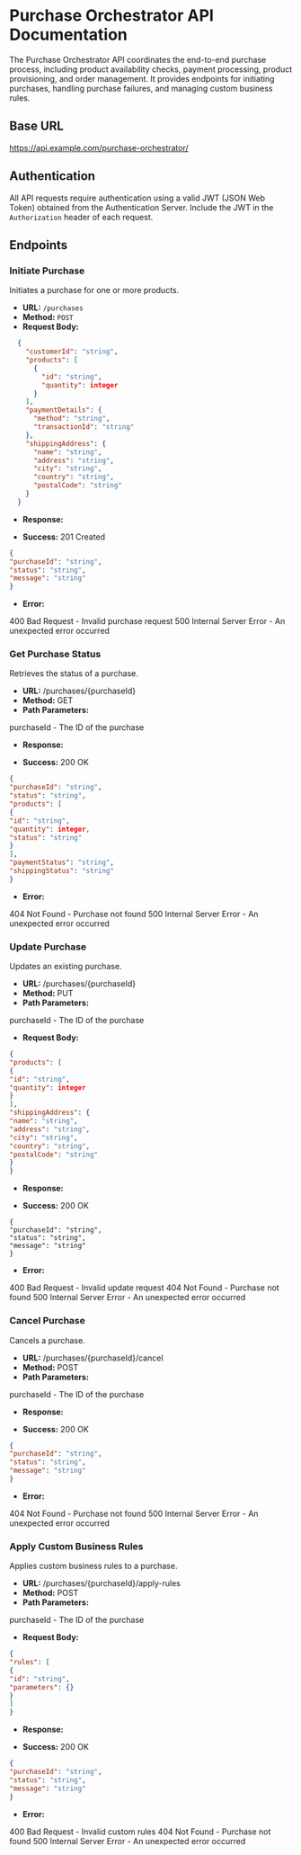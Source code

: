 # Purchase Orchestrator API Documentation

The Purchase Orchestrator API coordinates the end-to-end purchase process, including product availability checks, payment processing, product provisioning, and order management. It provides endpoints for initiating purchases, handling purchase failures, and managing custom business rules.

## Base URL
https://api.example.com/purchase-orchestrator/

## Authentication

All API requests require authentication using a valid JWT (JSON Web Token) obtained from the Authentication Server. Include the JWT in the `Authorization` header of each request.

## Endpoints

### Initiate Purchase

Initiates a purchase for one or more products.

- **URL:** `/purchases`
- **Method:** `POST`
- **Request Body:**
```json
  {
    "customerId": "string",
    "products": [
      {
        "id": "string",
        "quantity": integer
      }
    ],
    "paymentDetails": {
      "method": "string",
      "transactionId": "string"
    },
    "shippingAddress": {
      "name": "string",
      "address": "string",
      "city": "string",
      "country": "string",
      "postalCode": "string"
    }
  }
```
- **Response:**

- **Success:** 201 Created
```json
{
"purchaseId": "string",
"status": "string",
"message": "string"
}
```
- **Error:**

400 Bad Request - Invalid purchase request
500 Internal Server Error - An unexpected error occurred


### Get Purchase Status
Retrieves the status of a purchase.

- **URL:** /purchases/{purchaseId}
- **Method:** GET
- **Path Parameters:**

purchaseId - The ID of the purchase


- **Response:**

- **Success:** 200 OK
```json
{
"purchaseId": "string",
"status": "string",
"products": [
{
"id": "string",
"quantity": integer,
"status": "string"
}
],
"paymentStatus": "string",
"shippingStatus": "string"
}
```
- **Error:**

404 Not Found - Purchase not found
500 Internal Server Error - An unexpected error occurred


### Update Purchase
Updates an existing purchase.

- **URL:** /purchases/{purchaseId}
- **Method:** PUT
- **Path Parameters:**

purchaseId - The ID of the purchase


- **Request Body:**
```json
{
"products": [
{
"id": "string",
"quantity": integer
}
],
"shippingAddress": {
"name": "string",
"address": "string",
"city": "string",
"country": "string",
"postalCode": "string"
}
}
```
- **Response:**

- **Success:** 200 OK
```
{
"purchaseId": "string",
"status": "string",
"message": "string"
}
```
- **Error:**

400 Bad Request - Invalid update request
404 Not Found - Purchase not found
500 Internal Server Error - An unexpected error occurred


### Cancel Purchase
Cancels a purchase.

- **URL:** /purchases/{purchaseId}/cancel
- **Method:** POST
- **Path Parameters:**

purchaseId - The ID of the purchase


- **Response:**

- **Success:** 200 OK
```json
{
"purchaseId": "string",
"status": "string",
"message": "string"
}
```
- **Error:**

404 Not Found - Purchase not found
500 Internal Server Error - An unexpected error occurred


### Apply Custom Business Rules
Applies custom business rules to a purchase.

- **URL:** /purchases/{purchaseId}/apply-rules
- **Method:** POST
- **Path Parameters:**

purchaseId - The ID of the purchase


- **Request Body:**
```json
{
"rules": [
{
"id": "string",
"parameters": {}
}
]
}
```
- **Response:**

- **Success:** 200 OK
```json
{
"purchaseId": "string",
"status": "string",
"message": "string"
}
```
- **Error:**

400 Bad Request - Invalid custom rules
404 Not Found - Purchase not found
500 Internal Server Error - An unexpected error occurred





